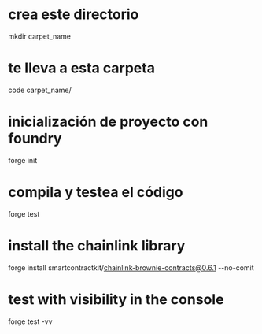 # crea este directorio
mkdir carpet_name
# te lleva a esta carpeta
code carpet_name/ 

# inicialización de proyecto con foundry
forge init
# compila y testea el código
forge test

# install the chainlink library
forge install smartcontractkit/chainlink-brownie-contracts@0.6.1 --no-comit

# test with visibility in the console
forge test -vv